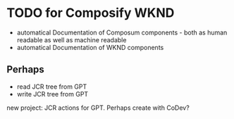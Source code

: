 # TODO for Composify WKND

- automatical Documentation of Composum components - both as human readable as well as machine readable
- automatical Documentation of WKND components

## Perhaps

- read JCR tree from GPT
- write JCR tree from GPT

new project: JCR actions for GPT. Perhaps create with CoDev?
